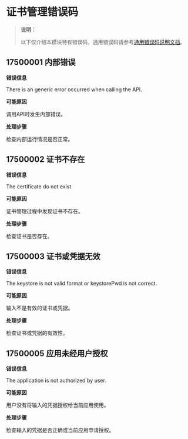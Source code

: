 # 证书管理错误码

> **说明：**
>
> 以下仅介绍本模块特有错误码，通用错误码请参考[通用错误码说明文档](../errorcode-universal.md)。

## 17500001 内部错误

**错误信息**

There is an generic error occurred when calling the API.

**可能原因**

调用API时发生内部错误。

**处理步骤**

检查内部运行情况是否正常。

## 17500002 证书不存在

**错误信息**

The certificate do not exist

**可能原因**

证书管理过程中发现证书不存在。

**处理步骤**

检查证书是否存在。

## 17500003 证书或凭据无效

**错误信息**

The keystore is not valid format or keystorePwd is not correct.

**可能原因**

输入不是有效的证书或凭据。

**处理步骤**

检查证书或凭据的有效性。

## 17500005 应用未经用户授权

**错误信息**

The application is not authorized by user.

**可能原因**

用户没有将输入的凭据授权给当前应用使用。

**处理步骤**

检查输入的凭据是否正确或当前应用申请授权。
